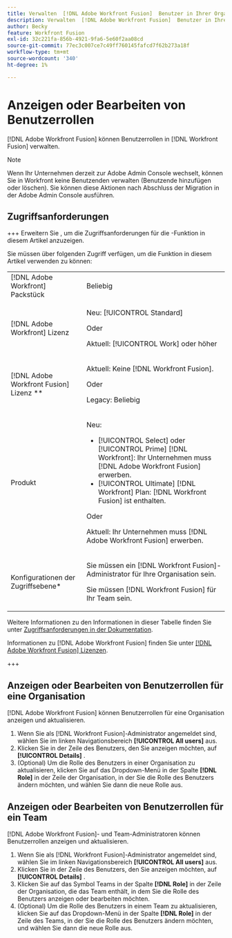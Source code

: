 ```yaml
---
title: Verwalten  [!DNL Adobe Workfront Fusion]  Benutzer in Ihrer Organisation
description: Verwalten  [!DNL Adobe Workfront Fusion]  Benutzer in Ihrer Organisation
author: Becky
feature: Workfront Fusion
exl-id: 32c221fa-856b-4921-9fa6-5e60f2aa08cd
source-git-commit: 77ec3c007ce7c49ff760145fafcd7f62b273a18f
workflow-type: tm+mt
source-wordcount: '340'
ht-degree: 1%

---
```


# Anzeigen oder Bearbeiten von Benutzerrollen

[!DNL Adobe Workfront Fusion] können Benutzerrollen in [!DNL Workfront Fusion] verwalten.


>[!NOTE]
>
>Wenn Ihr Unternehmen derzeit zur Adobe Admin Console wechselt, können Sie in Workfront keine Benutzenden verwalten (Benutzende hinzufügen oder löschen). Sie können diese Aktionen nach Abschluss der Migration in der Adobe Admin Console ausführen.

## Zugriffsanforderungen

+++ Erweitern Sie , um die Zugriffsanforderungen für die -Funktion in diesem Artikel anzuzeigen.

Sie müssen über folgenden Zugriff verfügen, um die Funktion in diesem Artikel verwenden zu können:

<table style="table-layout:auto">
 <col> 
 <col> 
 <tbody> 
  <tr> 
   <td role="rowheader">[!DNL Adobe Workfront] Packstück</td> 
   <td> <p>Beliebig</p> </td> 
  </tr> 
  <tr data-mc-conditions=""> 
   <td role="rowheader">[!DNL Adobe Workfront] Lizenz</td> 
   <td> <p>Neu: [!UICONTROL Standard]</p><p>Oder</p><p>Aktuell: [!UICONTROL Work] oder höher</p> </td> 
  </tr> 
  <tr> 
   <td role="rowheader">[!DNL Adobe Workfront Fusion] Lizenz **</td> 
   <td>
   <p>Aktuell: Keine [!DNL Workfront Fusion].</p>
   <p>Oder</p>
   <p>Legacy: Beliebig </p>
   </td> 
  </tr> 
  <tr> 
   <td role="rowheader">Produkt</td> 
   <td>
   <p>Neu:</p> <ul><li>[!UICONTROL Select] oder [!UICONTROL Prime] [!DNL Workfront]: Ihr Unternehmen muss [!DNL Adobe Workfront Fusion] erwerben.</li><li>[!UICONTROL Ultimate] [!DNL Workfront] Plan: [!DNL Workfront Fusion] ist enthalten.</li></ul>
   <p>Oder</p>
   <p>Aktuell: Ihr Unternehmen muss [!DNL Adobe Workfront Fusion] erwerben.</p>
   </td> 
  </tr>
  <tr data-mc-conditions=""> 
   <td role="rowheader">Konfigurationen der Zugriffsebene*</td>

<td> 
     <p>Sie müssen ein [!DNL Workfront Fusion]-Administrator für Ihre Organisation sein.</p>
     <p>Sie müssen [!DNL Workfront Fusion] für Ihr Team sein.</p>
   </td> 
  </tr> 
   </td> 
  </tr> 
 </tbody> 
</table>

Weitere Informationen zu den Informationen in dieser Tabelle finden Sie unter [Zugriffsanforderungen in der Dokumentation](/help/workfront-fusion/references/licenses-and-roles/access-level-requirements-in-documentation.md).

Informationen zu [!DNL Adobe Workfront Fusion] finden Sie unter [[!DNL Adobe Workfront Fusion] Lizenzen](/help/workfront-fusion/set-up-and-manage-workfront-fusion/licensing-operations-overview/license-automation-vs-integration.md).

+++

## Anzeigen oder Bearbeiten von Benutzerrollen für eine Organisation

[!DNL Adobe Workfront Fusion] können Benutzerrollen für eine Organisation anzeigen und aktualisieren.

1. Wenn Sie als [!DNL Workfront Fusion]-Administrator angemeldet sind, wählen Sie im linken Navigationsbereich **[!UICONTROL All users]** aus.
1. Klicken Sie in der Zeile des Benutzers, den Sie anzeigen möchten, auf **[!UICONTROL Details]** .
1. (Optional) Um die Rolle des Benutzers in einer Organisation zu aktualisieren, klicken Sie auf das Dropdown-Menü in der Spalte **[!DNL Role]** in der Zeile der Organisation, in der Sie die Rolle des Benutzers ändern möchten, und wählen Sie dann die neue Rolle aus.

## Anzeigen oder Bearbeiten von Benutzerrollen für ein Team

[!DNL Adobe Workfront Fusion]- und Team-Administratoren können Benutzerrollen anzeigen und aktualisieren.

1. Wenn Sie als [!DNL Workfront Fusion]-Administrator angemeldet sind, wählen Sie im linken Navigationsbereich **[!UICONTROL All users]** aus.
1. Klicken Sie in der Zeile des Benutzers, den Sie anzeigen möchten, auf **[!UICONTROL Details]** .
1. Klicken Sie auf das Symbol Teams in der Spalte **[!DNL Role]** in der Zeile der Organisation, die das Team enthält, in dem Sie die Rolle des Benutzers anzeigen oder bearbeiten möchten.
1. (Optional) Um die Rolle des Benutzers in einem Team zu aktualisieren, klicken Sie auf das Dropdown-Menü in der Spalte **[!DNL Role]** in der Zeile des Teams, in der Sie die Rolle des Benutzers ändern möchten, und wählen Sie dann die neue Rolle aus.
